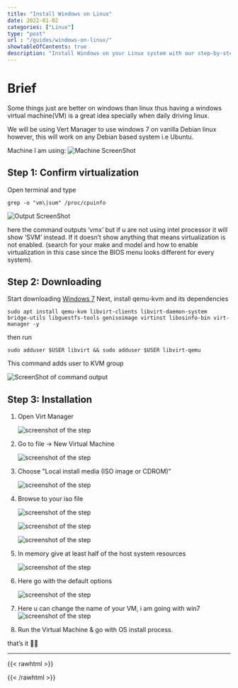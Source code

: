 ```yaml
---
title: "Install Windows on Linux"
date: 2022-01-02
categories: ["Linux"]
type: "post"
url : "/guides/windows-on-linux/"
showtableOfContents: true
description: "Install Windows on your Linux system with our step-by-step guide. Learn how to use virtualization software and run Windows applications seamlessly on Linux."
---
```


# Brief

Some things just are better on windows than linux thus having a windows virtual machine(VM) is a great idea specially when daily driving linux.

We will be using Vert Manager to use windows 7 on vanilla Debian linux however, this will work on any Debian based system i.e Ubuntu.

Machine I am using:
![Machine ScreenShot](/img/guides/2022/windows7onlinux/machine-windows7Linux.png)

## Step 1: Confirm virtualization

Open terminal and type 
```
grep -o "vm\|sum" /proc/cpuinfo
```

![Output ScreenShot](/img/guides/2022/windows7onlinux/virtualization-confirmation.png)

here the command outputs ‘vmx’ but if u are not using intel processor it will show ‘SVM’ instead. If it doesn’t show anything that means virtualization is not enabled. (search for your make and model and how to enable virtualization in this case since the BIOS menu looks different for every system).

## Step 2: Downloading

Start downloading [Windows 7](https://bit.ly/2R8XFXO)
Next, install qemu-kvm and its dependencies
```
sudo apt install qemu-kvm libvirt-clients libvirt-daemon-system bridge-utils libguestfs-tools genisoimage virtinst libosinfo-bin virt-manager -y
```
then run
```
sudo adduser $USER libvirt && sudo adduser $USER libvirt-qemu
```
This command adds user to KVM group

![ScreenShot of command output](/img/guides/2022/windows7onlinux/KVM-group.png)

## Step 3: Installation

1. Open Virt Manager

    ![screenshot of the step](/img/guides/2022/windows7onlinux/installing1.png)
2. Go to file -> New Virtual Machine

    ![screenshot of the step](/img/guides/2022/windows7onlinux/installing2.png)
3. Choose "Local install media (ISO image or CDROM)"

    ![screenshot of the step](/img/guides/2022/windows7onlinux/installing3.png)
4. Browse to your iso file

    ![screenshot of the step](/img/guides/2022/windows7onlinux/installing4.png)

    ![screenshot of the step](/img/guides/2022/windows7onlinux/installing5.png)

    ![screenshot of the step](/img/guides/2022/windows7onlinux/installing6.png)

5. In memory give at least half of the host system resources

    ![screenshot of the step](/img/guides/2022/windows7onlinux/installing7.png)
6. Here go with the default options

    ![screenshot of the step](/img/guides/2022/windows7onlinux/installing8.png)

7. Here u can change the name of your VM, i am going with win7
    ![screenshot of the step](/img/guides/2022/windows7onlinux/installing9.png)
    
8. Run the Virtual Machine & go with OS install process.

that’s it ✌🏽

-------------------------------------------------------------
{{< rawhtml >}} 
 
{{< /rawhtml >}}